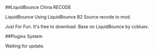 ##LiquidBounce China RECODE

LiquidBounce Using LiquidBounce B2 Source recode to mod. 

Just For Fun. It's free to download.
Base on LiquidBounce by ccbluex.

##Plugins System

Waiting for update.
